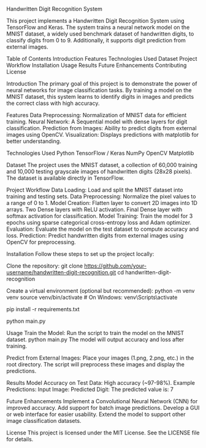 Handwritten Digit Recognition System

This project implements a Handwritten Digit Recognition System using TensorFlow and Keras. The system trains a neural network model on the MNIST dataset, a widely used benchmark dataset of handwritten digits, to classify digits from 0 to 9. Additionally, it supports digit prediction from external images.

Table of Contents
Introduction
Features
Technologies Used
Dataset
Project Workflow
Installation
Usage
Results
Future Enhancements
Contributing
License

Introduction
The primary goal of this project is to demonstrate the power of neural networks for image classification tasks. By training a model on the MNIST dataset, this system learns to identify digits in images and predicts the correct class with high accuracy.

Features
Data Preprocessing: Normalization of MNIST data for efficient training.
Neural Network: A Sequential model with dense layers for digit classification.
Prediction from Images: Ability to predict digits from external images using OpenCV.
Visualization: Displays predictions with matplotlib for better understanding.

Technologies Used
Python
TensorFlow / Keras
NumPy
OpenCV
Matplotlib

Dataset
The project uses the MNIST dataset, a collection of 60,000 training and 10,000 testing grayscale images of handwritten digits (28x28 pixels). The dataset is available directly in TensorFlow.


Project Workflow
Data Loading: Load and split the MNIST dataset into training and testing sets.
Data Preprocessing: Normalize the pixel values to a range of 0 to 1.
Model Creation:
Flatten layer to convert 2D images into 1D arrays.
Two Dense layers with ReLU activation.
Final Dense layer with softmax activation for classification.
Model Training: Train the model for 3 epochs using sparse categorical cross-entropy loss and Adam optimizer.
Evaluation: Evaluate the model on the test dataset to compute accuracy and loss.
Prediction: Predict handwritten digits from external images using OpenCV for preprocessing.

Installation
Follow these steps to set up the project locally:

Clone the repository:
git clone https://github.com/your-username/handwritten-digit-recognition.git
cd handwritten-digit-recognition

Create a virtual environment (optional but recommended):
python -m venv venv
source venv/bin/activate  # On Windows: venv\Scripts\activate

pip install -r requirements.txt

python main.py

Usage
Train the Model: Run the script to train the model on the MNIST dataset.
python main.py
The model will output accuracy and loss after training.

Predict from External Images: Place your images (1.png, 2.png, etc.) in the root directory. The script will preprocess these images and display the predictions.

Results
Model Accuracy on Test Data: High accuracy (~97-98%).
Example Predictions:
Input Image:
Predicted Digit:
The predicted value is: 7

Future Enhancements
Implement a Convolutional Neural Network (CNN) for improved accuracy.
Add support for batch image predictions.
Develop a GUI or web interface for easier usability.
Extend the model to support other image classification datasets.


License
This project is licensed under the MIT License. See the LICENSE file for details.

